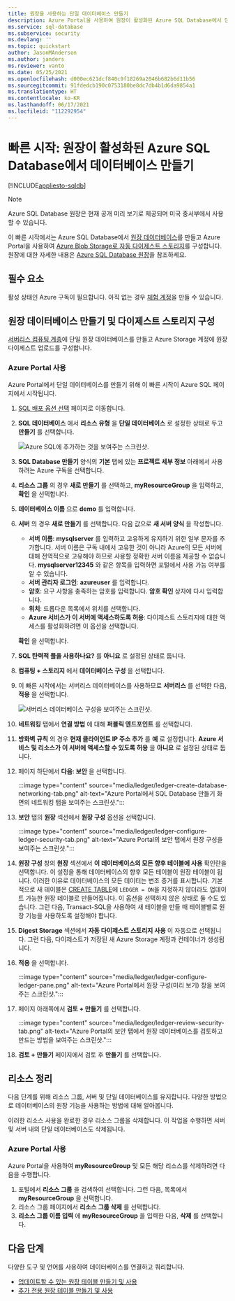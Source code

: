 ```yaml
---
title: 원장을 사용하는 단일 데이터베이스 만들기
description: Azure Portal을 사용하여 원장이 활성화된 Azure SQL Database에서 단일 데이터베이스를 만듭니다.
ms.service: sql-database
ms.subservice: security
ms.devlang: ''
ms.topic: quickstart
author: JasonMAnderson
ms.author: janders
ms.reviewer: vanto
ms.date: 05/25/2021
ms.openlocfilehash: d000ec621dcf840c9f18269a2046b682b6d11b56
ms.sourcegitcommit: 91fdedcb190c0753180be8dc7db4b1d6da9854a1
ms.translationtype: HT
ms.contentlocale: ko-KR
ms.lasthandoff: 06/17/2021
ms.locfileid: "112292954"
---
```

# <a name="quickstart-create-a-database-in-azure-sql-database-with-ledger-enabled"></a>빠른 시작: 원장이 활성화된 Azure SQL Database에서 데이터베이스 만들기

[!INCLUDE[appliesto-sqldb](../includes/appliesto-sqldb.md)]

> [!NOTE]
> Azure SQL Database 원장은 현재 공개 미리 보기로 제공되며 미국 중서부에서 사용할 수 있습니다.

이 빠른 시작에서는 Azure SQL Database에서 [원장 데이터베이스](ledger-overview.md#ledger-database)를 만들고 Azure Portal을 사용하여 [Azure Blob Storage로 자동 다이제스트 스토리지](ledger-digest-management-and-database-verification.md#automatic-generation-and-storage-of-database-digests)를 구성합니다. 원장에 대한 자세한 내용은 [Azure SQL Database 원장](ledger-overview.md)을 참조하세요.

## <a name="prerequisite"></a>필수 요소

활성 상태인 Azure 구독이 필요합니다. 아직 없는 경우 [체험 계정](https://azure.microsoft.com/free/)을 만들 수 있습니다.

## <a name="create-a-ledger-database-and-configure-digest-storage"></a>원장 데이터베이스 만들기 및 다이제스트 스토리지 구성

[서버리스 컴퓨팅 계층](serverless-tier-overview.md)에 단일 원장 데이터베이스를 만들고 Azure Storage 계정에 원장 다이제스트 업로드를 구성합니다.

### <a name="use-the-azure-portal"></a>Azure Portal 사용

Azure Portal에서 단일 데이터베이스를 만들기 위해 이 빠른 시작이 Azure SQL 페이지에서 시작됩니다.

1. [SQL 배포 옵션 선택](https://portal.azure.com/#create/Microsoft.AzureSQL) 페이지로 이동합니다.

1. **SQL 데이터베이스** 에서 **리소스 유형** 을 **단일 데이터베이스** 로 설정한 상태로 두고 **만들기** 를 선택합니다.

   ![Azure SQL에 추가하는 것을 보여주는 스크린샷.](./media/single-database-create-quickstart/select-deployment.png)

1. **SQL Database 만들기** 양식의 **기본** 탭에 있는 **프로젝트 세부 정보** 아래에서 사용하려는 Azure 구독을 선택합니다.

1. **리소스 그룹** 의 경우 **새로 만들기** 를 선택하고, **myResourceGroup** 을 입력하고, **확인** 을 선택합니다.

1. **데이터베이스 이름** 으로 **demo** 를 입력합니다.

1. **서버** 의 경우 **새로 만들기** 를 선택합니다. 다음 값으로 **새 서버 양식** 을 작성합니다.
   - **서버 이름**: **mysqlserver** 를 입력하고 고유하게 유지하기 위한 일부 문자를 추가합니다. 서버 이름은 구독 내에서 고유한 것이 아니라 Azure의 모든 서버에 대해 전역적으로 고유해야 하므로 사용할 정확한 서버 이름을 제공할 수 없습니다. **mysqlserver12345** 와 같은 항목을 입력하면 포털에서 사용 가능 여부를 알 수 있습니다.
   - **서버 관리자 로그인**: **azureuser** 를 입력합니다.
   - **암호**: 요구 사항을 충족하는 암호를 입력합니다. **암호 확인** 상자에 다시 입력합니다.
   - **위치**: 드롭다운 목록에서 위치를 선택합니다.
   - **Azure 서비스가 이 서버에 액세스하도록 허용**: 다이제스트 스토리지에 대한 액세스를 활성화하려면 이 옵션을 선택합니다.
   
   **확인** 을 선택합니다.
   
1. **SQL 탄력적 풀을 사용하나요?** 를 **아니요** 로 설정된 상태로 둡니다.

1. **컴퓨팅 + 스토리지** 에서 **데이터베이스 구성** 을 선택합니다.

1. 이 빠른 시작에서는 서버리스 데이터베이스를 사용하므로 **서버리스** 를 선택한 다음, **적용** 을 선택합니다. 

      ![서버리스 데이터베이스 구성을 보여주는 스크린샷.](./media/single-database-create-quickstart/configure-database.png)

1. **네트워킹** 탭에서 **연결 방법** 에 대해 **퍼블릭 엔드포인트** 를 선택합니다.
1. **방화벽 규칙** 의 경우 **현재 클라이언트 IP 주소 추가** 를 **예** 로 설정합니다. **Azure 서비스 및 리소스가 이 서버에 액세스할 수 있도록 허용** 을 **아니요** 로 설정된 상태로 둡니다.
1. 페이지 하단에서 **다음: 보안** 을 선택합니다.

   :::image type="content" source="media/ledger/ledger-create-database-networking-tab.png" alt-text="Azure Portal에서 SQL Database 만들기 화면의 네트워킹 탭을 보여주는 스크린샷.":::

1. **보안** 탭의 **원장** 섹션에서 **원장 구성** 옵션을 선택합니다.

    :::image type="content" source="media/ledger/ledger-configure-ledger-security-tab.png" alt-text="Azure Portal의 보안 탭에서 원장 구성을 보여주는 스크린샷.":::

1. **원장 구성** 창의 **원장** 섹션에서 **이 데이터베이스의 모든 향후 테이블에 사용** 확인란을 선택합니다. 이 설정을 통해 데이터베이스의 향후 모든 테이블이 원장 테이블이 됩니다. 이러한 이유로 데이터베이스의 모든 데이터는 변조 증거를 표시합니다. 기본적으로 새 테이블은 [CREATE TABLE](/sql/t-sql/statements/create-table-transact-sql)에 `LEDGER = ON`을 지정하지 않더라도 업데이트 가능한 원장 테이블로 만들어집니다. 이 옵션을 선택하지 않은 상태로 둘 수도 있습니다. 그런 다음, Transact-SQL을 사용하여 새 테이블을 만들 때 테이블별로 원장 기능을 사용하도록 설정해야 합니다.

1. **Digest Storage** 섹션에서 **자동 다이제스트 스토리지 사용** 이 자동으로 선택됩니다. 그런 다음, 다이제스트가 저장된 새 Azure Storage 계정과 컨테이너가 생성됩니다.

1. **적용** 을 선택합니다.

    :::image type="content" source="media/ledger/ledger-configure-ledger-pane.png" alt-text="Azure Portal에서 원장 구성(미리 보기) 창을 보여주는 스크린샷.":::

1. 페이지 아래쪽에서 **검토 + 만들기** 를 선택합니다.

    :::image type="content" source="media/ledger/ledger-review-security-tab.png" alt-text="Azure Portal의 보안 탭에서 원장 데이터베이스를 검토하고 만드는 방법을 보여주는 스크린샷.":::

1. **검토 + 만들기** 페이지에서 검토 후 **만들기** 를 선택합니다.

## <a name="clean-up-resources"></a>리소스 정리

다음 단계를 위해 리소스 그룹, 서버 및 단일 데이터베이스를 유지합니다. 다양한 방법으로 데이터베이스의 원장 기능을 사용하는 방법에 대해 알아봅니다.

이러한 리소스 사용을 완료한 경우 리소스 그룹을 삭제합니다. 이 작업을 수행하면 서버 및 서버 내의 단일 데이터베이스도 삭제됩니다.

### <a name="use-the-azure-portal"></a>Azure Portal 사용

Azure Portal을 사용하여 **myResourceGroup** 및 모든 해당 리소스를 삭제하려면 다음을 수행합니다.

1. 포털에서 **리소스 그룹** 을 검색하여 선택합니다. 그런 다음, 목록에서 **myResourceGroup** 을 선택합니다.
1. 리소스 그룹 페이지에서 **리소스 그룹 삭제** 를 선택합니다.
1. **리소스 그룹 이름 입력** 에 **myResourceGroup** 을 입력한 다음, **삭제** 를 선택합니다.

## <a name="next-steps"></a>다음 단계

다양한 도구 및 언어를 사용하여 데이터베이스를 연결하고 쿼리합니다.

- [업데이트할 수 있는 원장 테이블 만들기 및 사용](ledger-how-to-updatable-ledger-tables.md)
- [추가 전용 원장 테이블 만들기 및 사용](ledger-how-to-append-only-ledger-tables.md) 
